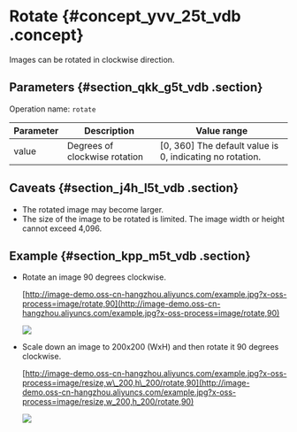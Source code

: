 # Rotate {#concept_yvv_25t_vdb .concept}

Images can be rotated in clockwise direction.

## Parameters {#section_qkk_g5t_vdb .section}

Operation name: `rotate`

|Parameter|Description|Value range|
|---------|-----------|-----------|
|value|Degrees of clockwise rotation|\[0, 360\] The default value is 0, indicating no rotation.|

## Caveats {#section_j4h_l5t_vdb .section}

-   The rotated image may become larger.
-   The size of the image to be rotated is limited. The image width or height cannot exceed 4,096.

## Example {#section_kpp_m5t_vdb .section}

-   Rotate an image 90 degrees clockwise.

    [http://image-demo.oss-cn-hangzhou.aliyuncs.com/example.jpg?x-oss-process=image/rotate,90](http://image-demo.oss-cn-hangzhou.aliyuncs.com/example.jpg?x-oss-process=image/rotate,90)

    ![](http://static-aliyun-doc.oss-cn-hangzhou.aliyuncs.com/assets/img/4777/2524_en-US.jpg)

-   Scale down an image to 200x200 \(WxH\) and then rotate it 90 degrees clockwise.

    [http://image-demo.oss-cn-hangzhou.aliyuncs.com/example.jpg?x-oss-process=image/resize,w\_200,h\_200/rotate,90](http://image-demo.oss-cn-hangzhou.aliyuncs.com/example.jpg?x-oss-process=image/resize,w_200,h_200/rotate,90)

    ![](http://static-aliyun-doc.oss-cn-hangzhou.aliyuncs.com/assets/img/4777/2525_en-US.jpg)


